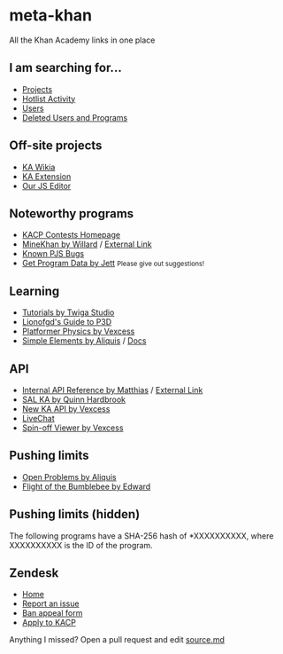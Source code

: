 # meta-khan

All the Khan Academy links in one place

## I am searching for...
- [Projects](https://willard.fun/)
- [Hotlist Activity](https://khanalytics.herokuapp.com/)
- [Users](https://kasearch.learnerpages.com/)
- [Deleted Users and Programs](https://github.com/MatthiasPortzel/ka-hearth/wiki)

## Off-site projects
- [KA Wikia](https://khanacademy.fandom.com/wiki/Khan_Academy_Wiki)
- [KA Extension](https://chrome.google.com/webstore/detail/the-khan-academy-extensio/gniggljddhajnfbkjndcgnomkddfcial?hl)
- [Our JS Editor](https://ourjseditor.com/)

## Noteworthy programs
- [KACP Contests Homepage](https://www.khanacademy.org/cs/-/5745407636209664)
- [MineKhan by Willard](https://www.khanacademy.org/cs/i/5647155001376768) / [External Link](https://willard.fun/minekhan)
- [Known PJS Bugs](https://www.khanacademy.org/cs/-/6117906177359872)
- [Get Program Data by Jett](https://khanacademy.org/cs/i/6152415778373632)
<small>Please give out suggestions!</small>

## Learning
- [Tutorials by Twiga Studio](https://www.khanacademy.org/cs/-/5912802022998016)
- [Lionofgd's Guide to P3D](https://www.khanacademy.org/cs/-/5449718509731840)
- [Platformer Physics by Vexcess](https://www.khanacademy.org/computer-programming/platformer-physics/5217723531345920)
- [Simple Elements by Aliquis](https://www.khanacademy.org/cs/-/5201788906799104) / [Docs](https://www.khanacademy.org/cs/i/4703771890335744)

## API
- [Internal API Reference by Matthias](https://www.khanacademy.org/cs/-/6389992281473024) / [External Link](https://lukekrikorian.github.io/api-docs/)
- [SAL KA by Quinn Hardbrook](https://www.khanacademy.org/cs/-/5414181885788160)
- [New KA API by Vexcess](https://www.khanacademy.org/cs/-/5236998489030656)
- [LiveChat](https://www.khanacademy.org/cs/-/5175255520051200)
- [Spin-off Viewer by Vexcess](https://www.khanacademy.org/cs/-/5931097750814720)

## Pushing limits
- [Open Problems by Aliquis](https://www.khanacademy.org/cs/-/6058668928843776)
- [Flight of the Bumblebee by Edward](https://www.khanacademy.org/cs/-/5193345356677120)

## Pushing limits (hidden) <!-- HASHES START -->
The following programs have a SHA-256 hash of *XXXXXXXXXX, where XXXXXXXXXX is the ID of the program.
<!-- INSERT SECRET FILE HERE -->
<!-- HASHES END -->

## Zendesk
- [Home](https://support.khanacademy.org/hc/en-us)
- [Report an issue](https://support.khanacademy.org/hc/en-us/requests/new?ticket_form_id=261008)
- [Ban appeal form](https://docs.google.com/forms/d/e/1FAIpQLSfT5mvSaMjLi9KoD3eKeypijof_2-t4__howlKHQiu2Voy9KQ/viewform)
- [Apply to KACP](https://support.khanacademy.org/hc/en-us/articles/115003791172)

Anything I missed? Open a pull request and edit [source.md](https://github.com/kqwq/meta-khan/blob/master/source.md)
